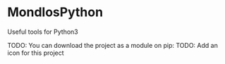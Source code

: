 # MondlosPython
Useful tools for Python3

TODO: You can download the project as a module on pip:
TODO: Add an icon for this project
